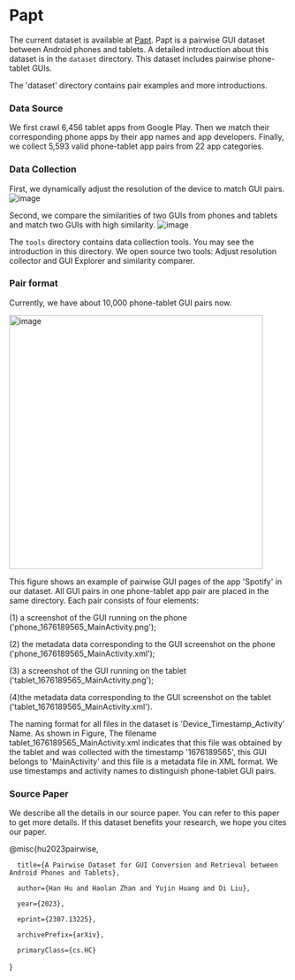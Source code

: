 # Papt

The current dataset is available at [Papt](https://drive.google.com/drive/folders/1a7IuofYFwntbjFkIjWDE05qvMFJGXtyF?usp=drive_link).
Papt is a pairwise GUI dataset between Android phones and tablets. A detailed introduction about this dataset is in the `dataset` directory.
This dataset includes pairwise phone-tablet GUIs.


The 'dataset' directory contains pair examples and more introductions.

### Data Source

We first crawl 6,456 tablet apps from Google Play.
Then we match their corresponding phone apps by their app names and app developers.
Finally, we collect 5,593 valid phone-tablet app pairs from 22 app categories.

### Data Collection

First, we dynamically adjust the resolution of the device to match GUI pairs.
![image](https://user-images.githubusercontent.com/9078829/222718086-7af79fdb-0537-4d7a-9277-cd7ea7e10205.png)

Second, we compare the similarities of two GUIs from phones and tablets and match two GUIs with high similarity.
![image](https://user-images.githubusercontent.com/9078829/222718147-98d1c20e-84dc-4913-8a6a-74867bd490a0.png)

The `tools` directory contains data collection tools. You may see the introduction in this directory.
We open source two tools: Adjust resolution collector and GUI Explorer and similarity comparer.

### Pair format

Currently, we have about 10,000 phone-tablet GUI pairs now.

<img width="459" alt="image" src="https://user-images.githubusercontent.com/9078829/222717542-07412c06-6393-4046-b03a-8de0af488ca7.png">

This figure shows an example of pairwise GUI pages of the app 'Spotify' in our dataset.
All GUI pairs in one phone-tablet app pair are placed in the same directory.
Each pair consists of four elements:

(1) a screenshot of the GUI running on the phone ('phone_1676189565_MainActivity.png');

(2) the metadata data corresponding to the GUI screenshot on the phone ('phone_1676189565_MainActivity.xml');

(3) a screenshot of the GUI running on the tablet ('tablet_1676189565_MainActivity.png');

(4)the metadata data corresponding to the GUI screenshot on the tablet ('tablet_1676189565_MainActivity.xml').

The naming format for all files in the dataset is 'Device_Timestamp_Activity' Name.
As shown in Figure, The filename tablet_1676189565_MainActivity.xml indicates that this file was obtained by the tablet and was collected with the timestamp '1676189565', this GUI belongs to 'MainActivity' and this file is a metadata file in XML format.
We use timestamps and activity names to distinguish phone-tablet GUI pairs.

### Source Paper

We describe all the details in our source paper. You can refer to this paper to get more details. If this dataset benefits your research, we hope you cites our paper. 

@misc{hu2023pairwise,

      title={A Pairwise Dataset for GUI Conversion and Retrieval between Android Phones and Tablets}, 
      
      author={Han Hu and Haolan Zhan and Yujin Huang and Di Liu},
      
      year={2023},
      
      eprint={2307.13225},
      
      archivePrefix={arXiv},
      
      primaryClass={cs.HC}
}
